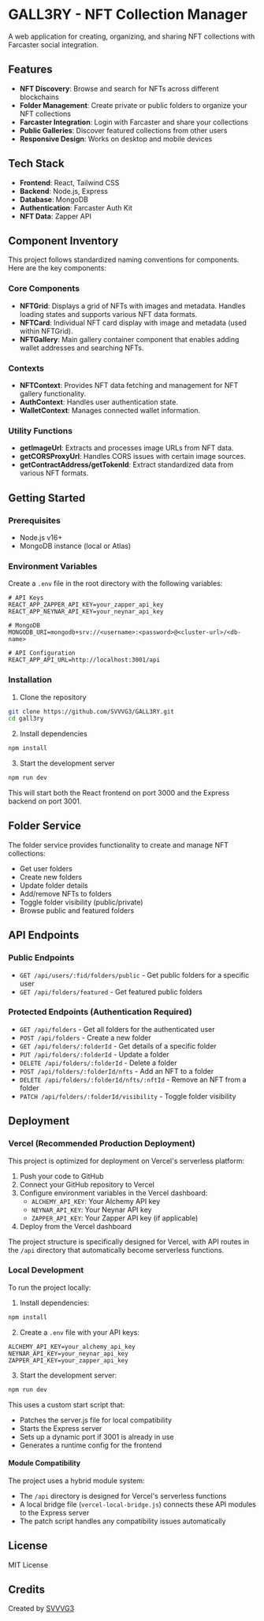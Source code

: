 # GALL3RY - NFT Collection Manager

A web application for creating, organizing, and sharing NFT collections with Farcaster social integration.

## Features

- **NFT Discovery**: Browse and search for NFTs across different blockchains
- **Folder Management**: Create private or public folders to organize your NFT collections
- **Farcaster Integration**: Login with Farcaster and share your collections
- **Public Galleries**: Discover featured collections from other users
- **Responsive Design**: Works on desktop and mobile devices

## Tech Stack

- **Frontend**: React, Tailwind CSS
- **Backend**: Node.js, Express
- **Database**: MongoDB
- **Authentication**: Farcaster Auth Kit
- **NFT Data**: Zapper API

## Component Inventory

This project follows standardized naming conventions for components. Here are the key components:

### Core Components

- **NFTGrid**: Displays a grid of NFTs with images and metadata. Handles loading states and supports various NFT data formats.
- **NFTCard**: Individual NFT card display with image and metadata (used within NFTGrid).
- **NFTGallery**: Main gallery container component that enables adding wallet addresses and searching NFTs.

### Contexts

- **NFTContext**: Provides NFT data fetching and management for NFT gallery functionality.
- **AuthContext**: Handles user authentication state.
- **WalletContext**: Manages connected wallet information.

### Utility Functions

- **getImageUrl**: Extracts and processes image URLs from NFT data.
- **getCORSProxyUrl**: Handles CORS issues with certain image sources.
- **getContractAddress/getTokenId**: Extract standardized data from various NFT formats.

## Getting Started

### Prerequisites

- Node.js v16+
- MongoDB instance (local or Atlas)

### Environment Variables

Create a `.env` file in the root directory with the following variables:

```
# API Keys
REACT_APP_ZAPPER_API_KEY=your_zapper_api_key
REACT_APP_NEYNAR_API_KEY=your_neynar_api_key

# MongoDB
MONGODB_URI=mongodb+srv://<username>:<password>@<cluster-url>/<db-name>

# API Configuration
REACT_APP_API_URL=http://localhost:3001/api
```

### Installation

1. Clone the repository
```bash
git clone https://github.com/SVVVG3/GALL3RY.git
cd gall3ry
```

2. Install dependencies
```bash
npm install
```

3. Start the development server
```bash
npm run dev
```

This will start both the React frontend on port 3000 and the Express backend on port 3001.

## Folder Service

The folder service provides functionality to create and manage NFT collections:

- Get user folders
- Create new folders
- Update folder details
- Add/remove NFTs to folders
- Toggle folder visibility (public/private)
- Browse public and featured folders

## API Endpoints

### Public Endpoints

- `GET /api/users/:fid/folders/public` - Get public folders for a specific user
- `GET /api/folders/featured` - Get featured public folders

### Protected Endpoints (Authentication Required)

- `GET /api/folders` - Get all folders for the authenticated user
- `POST /api/folders` - Create a new folder
- `GET /api/folders/:folderId` - Get details of a specific folder
- `PUT /api/folders/:folderId` - Update a folder
- `DELETE /api/folders/:folderId` - Delete a folder
- `POST /api/folders/:folderId/nfts` - Add an NFT to a folder
- `DELETE /api/folders/:folderId/nfts/:nftId` - Remove an NFT from a folder
- `PATCH /api/folders/:folderId/visibility` - Toggle folder visibility

## Deployment

### Vercel (Recommended Production Deployment)

This project is optimized for deployment on Vercel's serverless platform:

1. Push your code to GitHub
2. Connect your GitHub repository to Vercel
3. Configure environment variables in the Vercel dashboard:
   - `ALCHEMY_API_KEY`: Your Alchemy API key
   - `NEYNAR_API_KEY`: Your Neynar API key
   - `ZAPPER_API_KEY`: Your Zapper API key (if applicable)
4. Deploy from the Vercel dashboard

The project structure is specifically designed for Vercel, with API routes in the `/api` directory that automatically become serverless functions.

### Local Development

To run the project locally:

1. Install dependencies:
```bash
npm install
```

2. Create a `.env` file with your API keys:
```
ALCHEMY_API_KEY=your_alchemy_api_key
NEYNAR_API_KEY=your_neynar_api_key
ZAPPER_API_KEY=your_zapper_api_key
```

3. Start the development server:
```bash
npm run dev
```

This uses a custom start script that:
- Patches the server.js file for local compatibility
- Starts the Express server
- Sets up a dynamic port if 3001 is already in use
- Generates a runtime config for the frontend

#### Module Compatibility

The project uses a hybrid module system:
- The `/api` directory is designed for Vercel's serverless functions
- A local bridge file (`vercel-local-bridge.js`) connects these API modules to the Express server
- The patch script handles any compatibility issues automatically

## License

MIT License

## Credits

Created by [SVVVG3](https://github.com/SVVVG3)
